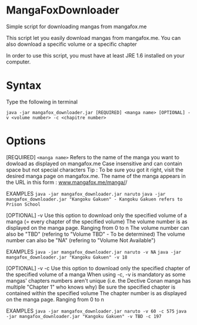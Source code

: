 # MangaFoxDownloader
Simple script for downloading mangas from mangafox.me

This script let you easily download mangas from mangafox.me. You can also download a specific volume or a specific chapter

In order to use this script, you must have at least JRE 1.6 installed on your computer.

# Syntax

Type the following in terminal

```Batchfile
java -jar mangafox_downloader.jar [REQUIRED] <manga name> [OPTIONAL] -v <volume number> -c <chapitre number>
```

# Options
[REQUIRED] ```<manga name>```
Refers to the name of the manga you want to dowload as displayed on mangafox.me
Case insensitive and can contain space but not special characters
Tip : To be sure you got it right, visit the desired manga page on mangafox.me. The name of the manga appears in the URL in this form : www.mangafox.me/manga/<manga name>/

EXAMPLES
```java -jar mangafox_downloader.jar naruto```
```java -jar mangafox_downloader.jar "Kangoku Gakuen" - Kangoku Gakuen refers to Prison School```


[OPTIONAL] -v <volume number> 
Use this option to download only the specified volume of a manga (= every chapter of the specified volume)
The volume number is as displayed on the manga page. Ranging from 0 to n
The volume number can also be "TBD" (refering to "Volume TBD" - To be determined)
The volume number can also be "NA" (refering to "Volume Not Available")

EXAMPLES
```java -jar mangafox_downloader.jar naruto -v NA```
```java -jar mangafox_downloader.jar "Kangoku Gakuen" -v 18```


[OPTIONAL] -v <volume number> -c <chapter number>
Use this option to download only the specified chapter of the specified volume of a manga
When using -c, -v is mandatory as some mangas' chapters numbers aren't unique (i.e. the Dective Conan manga has multiple "Chapter 1" who knows why)
Be sure the specified chapter is contained within the specified volume
The chapter number is as displayed on the manga page. Ranging from 0 to n

EXAMPLES
```java -jar mangafox_downloader.jar naruto -v 60 -c 575```
```java -jar mangafox_downloader.jar "Kangoku Gakuen" -v TBD -c 197```

